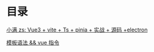 # 目录

[小满 zs: Vue3 + vite + Ts + pinia + 实战 + 源码 +electron](https://www.bilibili.com/video/BV1dS4y1y7vd)

[模板语法 && vue 指令](./p5)
